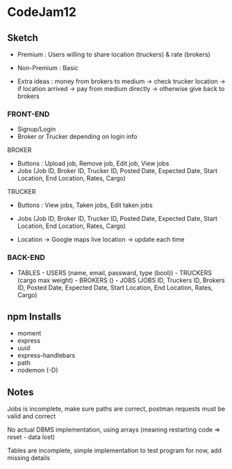 # CodeJam12

## Sketch
- Premium : Users willing to share location (truckers) & rate (brokers)

- Non-Premium : Basic 

- Extra ideas : money from brokers to medium -> check trucker location -> if location arrived 
			-> pay from medium directly -> otherwise give back to brokers



### FRONT-END
- Signup/Login 
- Broker or Trucker depending on login info

BROKER
- Buttons : Upload job, Remove job, Edit job, View jobs
- Jobs (Job ID, Broker ID, Trucker ID, Posted Date, Expected Date, Start Location, End Location, Rates, Cargo)

TRUCKER
- Buttons : View jobs, Taken jobs, Edit taken jobs
- Jobs (Job ID, Broker ID, Trucker ID, Posted Date, Expected Date, Start Location, End Location, Rates, Cargo)

- Location -> Google maps live location -> update each time


### BACK-END
- TABLES 	- USERS 	(name, email, passward, type (bool))
		- TRUCKERS	(cargo max weight)
		- BROKERS	()
		- JOBS	(JOBS ID, Truckers ID, Brokers ID, Posted Date, Expected Date, Start Location, End Location, Rates, Cargo)

## npm Installs
- moment
- express
- uuid
- express-handlebars
- path
- nodemon (-D)

## Notes
Jobs is incomplete, make sure paths are correct, postman requests must be valid and correct

No actual DBMS implementation, using arrays (meaning restarting code => reset - data lost)

Tables are incomplete, simple implementation to test program for now, add missing details
